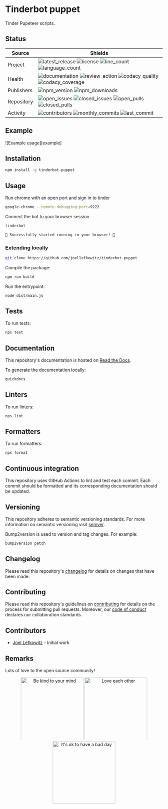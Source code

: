 # Tinderbot puppet

Tinder Pupeteer scripts.

## Status

| Source     | Shields                                                                |
| ---------- | ---------------------------------------------------------------------- |
| Project    | ![latest_release] ![license] ![line_count] ![language_count]           |
| Health     | ![documentation] ![review_action] ![codacy_quality] ![codacy_coverage] |
| Publishers | ![npm_version] ![npm_downloads]                                        |
| Repository | ![open_issues] ![closed_issues] ![open_pulls] ![closed_pulls]          |
| Activity   | ![contributors] ![monthly_commits] ![last_commit]                      |

## Example

![Example usage][example]

## Installation

```bash
npm install -g tinderbot-puppet
```

## Usage

Run chrome with an open port and sign in to tinder

```bash
google-chrome --remote-debugging-port=9222
```

Connect the bot to your browser session

```bash
tinderbot

🌈 Successfully started running in your browser! 🌈
```

### Extending locally

```bash
git clone https://github.com/joellefkowitz/tinderbot-puppet
```

Compile the package:

```bash
npm run build
```

Run the entrypoint:

```bash
node dist/main.js
```

## Tests

To run tests:

```bash
nps test
```

## Documentation

This repository's documentation is hosted on [Read the Docs](https://tinderbot-puppet.readthedocs.io/en/latest).

To generate the documentation locally:

```bash
quickdocs
```

## Linters

To run linters:

```bash
nps lint
```

## Formatters

To run formatters:

```bash
nps format
```

## Continuous integration

This repository uses GitHub Actions to lint and test each commit. Each commit should be formatted and its corresponding documentation should be updated.

## Versioning

This repository adheres to semantic versioning standards. For more information on semantic versioning visit [semver](https://semver.org).

Bump2version is used to version and tag changes. For example:

```bash
bump2version patch
```

## Changelog

Please read this repository's [changelog](CHANGELOG.md) for details on changes that have been made.

## Contributing

Please read this repository's guidelines on [contributing](CONTRIBUTING.md) for details on the process for submitting pull requests. Moreover, our [code of conduct](CODE_OF_CONDUCT.md) declares our collaboration standards.

## Contributors

- [Joel Lefkowitz](https://github.com/joellefkowitz) - Initial work

## Remarks

Lots of love to the open source community!

<p align='center'>
    <img width=200 height=200 src='https://media.giphy.com/media/osAcIGTSyeovPq6Xph/giphy.gif' alt='Be kind to your mind' />
    <img width=200 height=200 src='https://media.giphy.com/media/KEAAbQ5clGWJwuJuZB/giphy.gif' alt='Love each other' />
    <img width=200 height=200 src='https://media.giphy.com/media/WRWykrFkxJA6JJuTvc/giphy.gif' alt="It's ok to have a bad day" />
</p>

[latest_release]: https://img.shields.io/github/v/tag/joellefkowitz/tinderbot-puppet "Latest release"
[license]: https://img.shields.io/github/license/joellefkowitz/tinderbot-puppet "License"
[line_count]: https://img.shields.io/tokei/lines/github/joellefkowitz/tinderbot-puppet "Line count"
[language_count]: https://img.shields.io/github/languages/count/joellefkowitz/tinderbot-puppet "Language count"
[documentation]: https://img.shields.io/readthedocs/tinderbot-puppet "Documentation"
[review_action]: https://img.shields.io/github/actions/workflow/status/JoelLefkowitz/tinderbot-puppet/review.yml "Review action"
[codacy_quality]: https://img.shields.io/codacy/grade/a73118d332724935930464a45c9da3cc "Codacy quality"
[codacy_coverage]: https://img.shields.io/codacy/coverage/a73118d332724935930464a45c9da3cc "Codacy coverage"
[npm_version]: https://img.shields.io/npm/v/tinderbot-puppet "NPM Version"
[npm_downloads]: https://img.shields.io/npm/dw/tinderbot-puppet "NPM Downloads"
[open_issues]: https://img.shields.io/github/issues/joellefkowitz/tinderbot-puppet "Open issues"
[closed_issues]: https://img.shields.io/github/issues-closed/joellefkowitz/tinderbot-puppet "Closed issues"
[open_pulls]: https://img.shields.io/github/issues-pr/joellefkowitz/tinderbot-puppet "Open pull requests"
[closed_pulls]: https://img.shields.io/github/issues-pr-closed/joellefkowitz/tinderbot-puppet "Closed pull requests"
[contributors]: https://img.shields.io/github/contributors/joellefkowitz/tinderbot-puppet "Contributors"
[monthly_commits]: https://img.shields.io/github/commit-activity/m/joellefkowitz/tinderbot-puppet "Monthly commits"
[last_commit]: https://img.shields.io/github/last-commit/joellefkowitz/tinderbot-puppet "Last commit"
